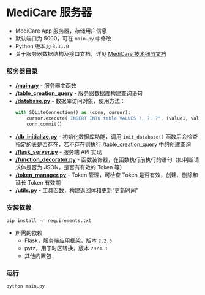 # MediCare 服务器  
- MediCare App 服务器，存储用户信息  
- 默认端口为 5000，可在 `main.py` 中修改  
- Python 版本为 `3.11.0`  
- 关于服务器数据结构及接口文档，详见 [MediCare 技术细节文档](/doc/11%20MediCare%20技术细节.md)  

### 服务器目录  
- [**/main.py**](/server/main.py) - 服务器主函数  
- [**/table_creation_query**](/server/table_creation_query/) - 服务器数据库构建查询语句  
- [**/database.py**](/server/database.py) - 数据库访问对象，使用方法：  
    ```py
    with SQLiteConnection() as (conn, cursor):
        cursor.execute('INSERT INTO table VALUES ?, ?, ?', (value1, value2, value3))
        conn.commit()
    ```
- [**/db_initialize.py**](/server/db_initialize.py) - 初始化数据库功能，调用 `init_database()` 函数后会检查指定的表是否存在，若不存在则执行 [/table_creation_query](/server/table_creation_query/) 中的创建查询  
- [**/flask_server.py**](/server/flask_server.py) - 服务端 API 实现  
- [**/function_decorator.py**](/server/function_decorator.py) - 函数装饰器，在函数执行前执行的语句（如判断请求体是否为 JSON，是否有有效的 Token 等）  
- [**/token_manager.py**](/server/token_manager.py) - Token 管理，可检查 Token 是否有效，创建、删除和延长 Token 有效期  
- [**/utils.py**](/server/utils.py) - 工具函数，构建返回体和更新“更新时间”  

### 安装依赖  
```
pip install -r requirements.txt
```
- 所需的依赖  
    - Flask，服务端应用框架，版本 `2.2.5`  
    - pytz，用于时区转换，版本 `2023.3`  
    - 其他内置包  

### 运行  
```
python main.py
```